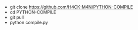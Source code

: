 * git clone https://github.com/H4CK-M4N/PYTHON-COMPILE
* cd PYTHON-COMPILE
* git pull
* python compile.py
